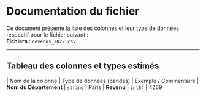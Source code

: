 # Documentation du fichier

Ce document présente la liste des colonnes et leur type de données respectif pour le fichier suivant :  
**Fichiers** : `revenus_2022.csv`

---

## Tableau des colonnes et types estimés

| Nom de la colonne      | Type de données (pandas) | Exemple / Commentaire
| **Nom du Département** | `string`                 | Paris
| **Revenu**             | `int64`                  | 4269